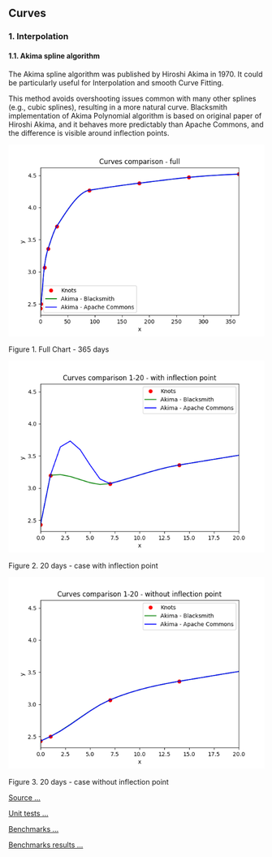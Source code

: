 ## Curves

### 1. Interpolation
#### 1.1. Akima spline algorithm

The Akima spline algorithm was published by Hiroshi Akima in 1970. It could be particularly useful for Interpolation and smooth Curve Fitting.

This method avoids overshooting issues common with many other splines (e.g., cubic splines), resulting in a more natural curve.
Blacksmith implementation of Akima Polynomial algorithm is based on original paper of Hiroshi Akima, and it behaves more predictably than Apache Commons, and the difference is visible around inflection points.

![Akima algorithm - with inflection point](akima_full.png)

Figure 1. Full Chart - 365 days

![Akima algorithm - with inflection point](akima_with_inflection_point.png)

Figure 2. 20 days - case with inflection point

![Akima algorithm - without inflection point](akima_without_inflection_point.png)

Figure 3. 20 days - case without inflection point

[Source ...](../src/main/java/org/blacksmith/finlib/curve)

[Unit tests ...](../src/test/java/org/blacksmith/finlib/curve)

[Benchmarks ...](../src/jmh/java/org/blacksmith/finlib/curve)

[Benchmarks results ...](../src/jmh/resources)
